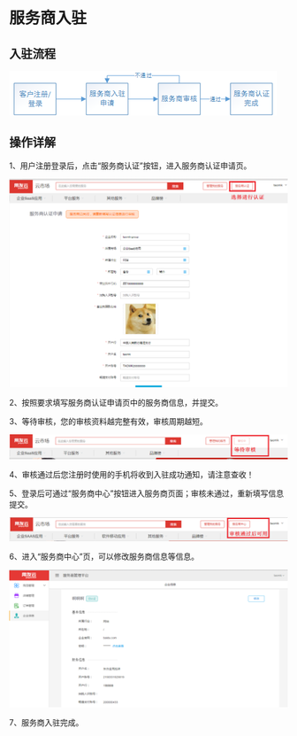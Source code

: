 # 服务商入驻

## 入驻流程

![](/articles/yycloud/4-/images/import.png)

## 操作详解

 1、用户注册登录后，点击“服务商认证”按钮，进入服务商认证申请页。

![](/articles/yycloud/4-/images/ruzhu1.png)

 2、按照要求填写服务商认证申请页中的服务商信息，并提交。


 3、等待审核，您的审核资料越完整有效，审核周期越短。

![](/articles/yycloud/4-/images/ruzhu2.png)

 4、审核通过后您注册时使用的手机将收到入驻成功通知，请注意查收！

 5、登录后可通过“服务商中心”按钮进入服务商页面；审核未通过，重新填写信息提交。

![](/articles/yycloud/4-/images/ruzhu3.png)

 6、进入“服务商中心”页，可以修改服务商信息等信息。

![](/articles/yycloud/4-/images/ruzhu4.png)

 7、服务商入驻完成。